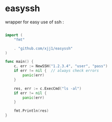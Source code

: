 # easyssh

wrapper for easy use of ssh :

```go

import (
	"fmt"

	. "github.com/xjj1/easyssh"
)

func main() {
	c, err := NewSSH("1.2.3.4", "user", "pass")
	if err != nil {  // always check errors
		panic(err)
	}

	res, err := c.ExecCmd("ls -al")
	if err != nil {
		panic(err)
	}

	fmt.Println(res)
}

```
